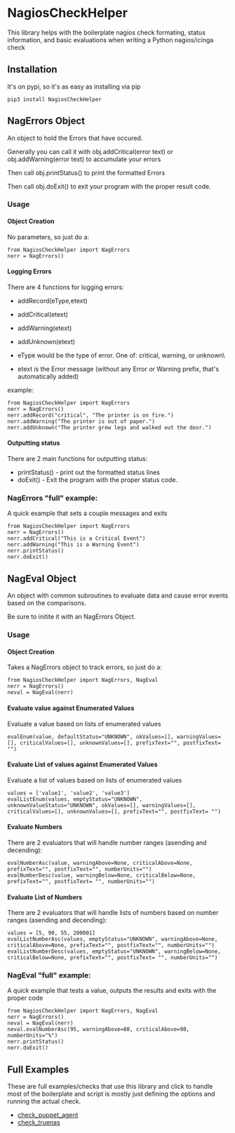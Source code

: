 # NagiosCheckHelper

This library helps with the boilerplate nagios check formating, status information, and basic evaluations when writing a Python nagios/icinga check

## Installation
It's on pypi, so it's as easy as installing via pip
```
pip3 install NagiosCheckHelper
```

## NagErrors Object

An object to hold the Errors that have occured.

Generally you can call it with obj.addCritical(error text) or obj.addWarning(error text) to accumulate your errors

Then call obj.printStatus() to print the formatted Errors

Then call obj.doExit() to exit your program with the proper result code.

### Usage
#### Object Creation
No parameters, so just do a:
```
from NagiosCheckHelper import NagErrors
nerr = NagErrors()
```

#### Logging Errors
There are 4 functions for logging errors:
- addRecord(eType,etext)
- addCritical(etext)
- addWarning(etext)
- addUnknown(etext)

- eType would be the type of error. One of: critical, warning, or unknown\
- etext is the Error message (without any Error or Warning prefix, that's automatically added)

example:
```
from NagiosCheckHelper import NagErrors
nerr = NagErrors()
nerr.addRecord("critical", "The printer is on fire.")
nerr.addWarning("The printer is out of paper.")
nerr.addUnknown("The printer grew legs and walked out the door.")
```

#### Outputting status
There are 2 main functions for outputting status:
- printStatus() - print out the formatted status lines
- doExit() - Exit the program with the proper status code.


### NagErrors "full" example:
A quick example that sets a couple messages and exits
```
from NagiosCheckHelper import NagErrors
nerr = NagErrors()
nerr.addCritical("This is a Critical Event")
nerr.addWarning("This is a Warning Event")
nerr.printStatus()
nerr.doExit()
```

## NagEval Object

An object with common subroutines to evaluate data and cause error events based on the comparisons.

Be sure to initite it with an NagErrors Object.

### Usage
#### Object Creation
Takes a NagErrors object to track errors, so just do a:
```
from NagiosCheckHelper import NagErrors, NagEval
nerr = NagErrors()
neval = NagEval(nerr)
```

#### Evaluate value against Enumerated Values
Evaluate a value based on lists of enumerated values
```
evalEnum(value, defaultStatus="UNKNOWN", okValues=[], warningValues=[], criticalValues=[], unknownValues=[], prefixText="", postfixText= "")
```

#### Evaluate List of values against Enumerated Values
Evaluate a list of values based on lists of enumerated values
```
values = ['value1', 'value2', 'value3']
evalListEnum(values, emptyStatus="UNKNOWN", unknownValueStatus="UNKNOWN", okValues=[], warningValues=[], criticalValues=[], unknownValues=[], prefixText="", postfixText= "")
```

#### Evaluate Numbers
There are 2 evaluators that will handle number ranges (asending and decending):
```
evalNumberAsc(value, warningAbove=None, criticalAbove=None, prefixText="", postfixText="", numberUnits="")
evalNumberDesc(value, warningBelow=None, criticalBelow=None, prefixText="", postfixText= "", numberUnits="")
```

#### Evaluate List of Numbers
There are 2 evaluators that will handle lists of numbers based on number ranges (asending and decending):
```
values = [5, 90, 55, 200001]
evalListNumberAsc(values, emptyStatus="UNKNOWN", warningAbove=None, criticalAbove=None, prefixText="", postfixText="", numberUnits="")
evalListNumberDesc(values, emptyStatus="UNKNOWN", warningBelow=None, criticalBelow=None, prefixText="", postfixText= "", numberUnits="")
```


### NagEval "full" example:
A quick example that tests a value, outputs the results and exits with the proper code
```
from NagiosCheckHelper import NagErrors, NagEval
nerr = NagErrors()
neval = NagEval(nerr)
neval.evalNumberAsc(95, warningAbove=80, criticalAbove=90, numberUnits="%")
nerr.printStatus()
nerr.doExit()
```

## Full Examples
These are full examples/checks that use this library and click to handle most of the boilerplate and script is mostly just defining the options and running the actual check.
- [check_puppet_agent](https://github.com/paradxum/check_puppet_agent)
- [check_truenas](https://github.com/paradxum/check_truenas)

